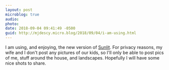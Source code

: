 ```yaml
---
layout: post
microblog: true
audio: 
photo: 
date: 2018-09-04 09:41:49 -0500
guid: http://mjdescy.micro.blog/2018/09/04/i-am-using.html
---
```

I am using, and enjoying, the new version of [Sunlit](https://itunes.apple.com/us/app/sunlit/id1334727769?mt=8). For privacy reasons, my wife and I don't post any pictures of our kids, so I'll only be able to post pics of me, stuff around the house, and landscapes. Hopefully I will have some nice shots to share.
